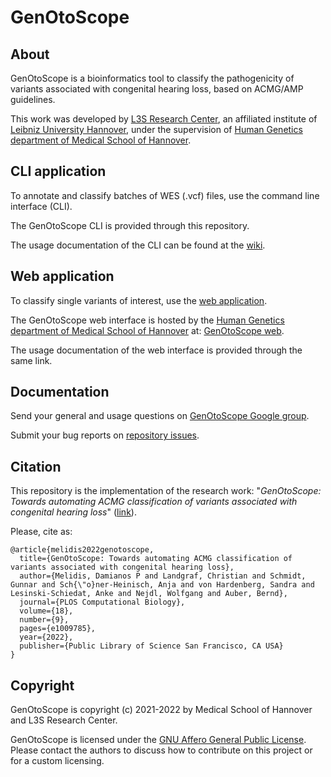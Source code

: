 # GenOtoScope

## About
GenOtoScope is a bioinformatics tool to classify the pathogenicity of variants associated with congenital hearing loss, based on ACMG/AMP guidelines.

This work was developed by [L3S Research Center](https://www.l3s.de/en), an affiliated institute of [Leibniz University Hannover](https://www.uni-hannover.de/en/), under the supervision of [Human Genetics department of Medical School of Hannover](https://www.mhh.de/en/human-genetics).


## CLI application

To annotate and classify batches of WES (.vcf) files, use the command line interface (CLI).

The GenOtoScope CLI is provided through this repository.

The usage documentation of the CLI can be found at the [wiki](https://github.com/damianosmel/genotoscope_wiki/wiki).


## Web application

To classify single variants of interest, use the [web application](https://genotoscope.mh-hannover.de:5000/).

The GenOtoScope web interface is hosted by the [Human Genetics department of Medical School of Hannover](https://www.mhh.de/en/human-genetics) at: [GenOtoScope web](http://193.174.104.231:5000/home).

The usage documentation of the web interface is provided through the same link.


## Documentation

Send your general and usage questions on [GenOtoScope Google group](https://groups.google.com/g/genotoscope/).

Submit your bug reports on [repository issues](https://github.com/damianosmel/GenOtoScope/issues).

## Citation
This repository is the implementation of the research work: "*GenOtoScope: Towards automating ACMG classification of variants associated with congenital hearing loss*" ([link](https://journals.plos.org/ploscompbiol/article?id=10.1371/journal.pcbi.1009785)).

Please, cite as:
```
@article{melidis2022genotoscope,
  title={GenOtoScope: Towards automating ACMG classification of variants associated with congenital hearing loss},
  author={Melidis, Damianos P and Landgraf, Christian and Schmidt, Gunnar and Sch{\"o}ner-Heinisch, Anja and von Hardenberg, Sandra and Lesinski-Schiedat, Anke and Nejdl, Wolfgang and Auber, Bernd},
  journal={PLOS Computational Biology},
  volume={18},
  number={9},
  pages={e1009785},
  year={2022},
  publisher={Public Library of Science San Francisco, CA USA}
}
```

## Copyright

GenOtoScope is copyright (c) 2021-2022 by Medical School of Hannover and L3S Research Center.

GenOtoScope is licensed under the [GNU Affero General Public License](http://www.gnu.org/licenses/agpl-3.0.html).
Please contact the authors to discuss how to contribute on this project or for a custom licensing.
